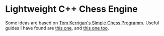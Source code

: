 # Lightweight C++ Chess Engine

Some ideas are based on [Tom Kerrigan's Simple Chess Programm](http://www.tckerrigan.com/Chess/TSCP/). Useful guides I have found are [this one](https://sites.google.com/site/tscpchess/home), and [this one too](https://www.chessprogramming.org/Main_Page).

